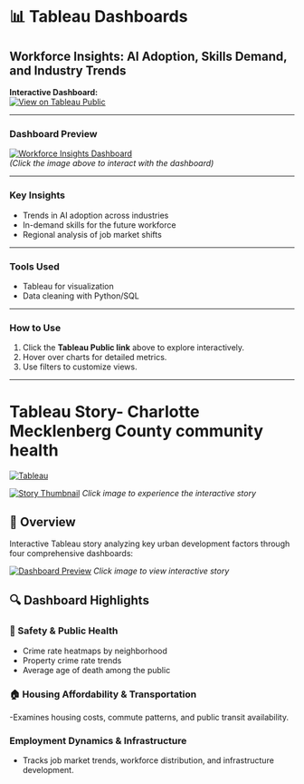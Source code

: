 # 📊 Tableau Dashboards

## Workforce Insights: AI Adoption, Skills Demand, and Industry Trends

**Interactive Dashboard:**  
[![View on Tableau Public](https://img.shields.io/badge/🔗_View_Full_Dashboard-Tableau_Public-blue)](https://public.tableau.com/app/profile/martha.grace.kommuguri/viz/individual_project-2/WorkforceInsights-AIAdoptionSkillsDemandandIndustryTrends?publish=yes)

---

### Dashboard Preview
[![Workforce Insights Dashboard](image.png)](https://public.tableau.com/app/profile/martha.grace.kommuguri/viz/individual_project-2/WorkforceInsights-AIAdoptionSkillsDemandandIndustryTrends?publish=yes)  
*(Click the image above to interact with the dashboard)*

---

### Key Insights
- Trends in AI adoption across industries  
- In-demand skills for the future workforce  
- Regional analysis of job market shifts  

---

### Tools Used
- Tableau for visualization  
- Data cleaning with Python/SQL  

---

### How to Use
1. Click the **Tableau Public link** above to explore interactively.  
2. Hover over charts for detailed metrics.  
3. Use filters to customize views.  

---
# Tableau Story- Charlotte Mecklenberg County community health

[![Tableau](https://img.shields.io/badge/🚀_Interactive_Story-Tableau_Public-E97627?logo=tableau&style=for-the-badge)](https://public.tableau.com/app/profile/martha.grace.kommuguri/viz/minicompetition-final/FinalStory?publish=yes)
  

[![Story Thumbnail](https://github.com/yourusername/tableau-ai-workflow-story/blob/main/visuals/story_thumbnail.png?raw=true)](https://public.tableau.com/app/profile/martha.grace.kommuguri/viz/minicompetition-final/FinalStory?publish=yes)
*Click image to experience the interactive story*


## 📌 Overview
Interactive Tableau story analyzing key urban development factors through four comprehensive dashboards:

[![Dashboard Preview](preview_image.png)](https://public.tableau.com/app/profile/your.profile/viz/YourStoryName/StoryTitle)
*Click image to view interactive story*

## 🔍 Dashboard Highlights

### 🚨 Safety & Public Health
- Crime rate heatmaps by neighborhood
- Property crime rate trends
- Average age of death among the public  


### 🏠 Housing Affordability & Transportation  
-Examines housing costs, commute patterns, and public transit availability.

 ###  Employment Dynamics & Infrastructure
- Tracks job market trends, workforce distribution, and infrastructure development.
